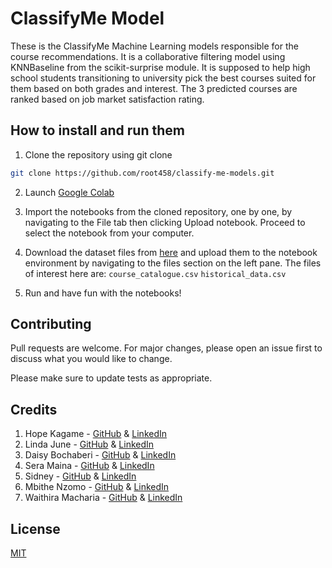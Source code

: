 # ClassifyMe Model

These is the ClassifyMe Machine Learning models responsible for the course recommendations. It is a collaborative filtering model using KNNBaseline from the scikit-surprise module. 
It is supposed to help high school students transitioning to university pick the best courses suited for them based on both grades and interest. The 3 predicted courses are ranked based on job market satisfaction rating.

## How to install and run them
1. Clone the repository using git clone 
```bash
git clone https://github.com/root458/classify-me-models.git
```
2. Launch [Google Colab](https://colab.research.google.com/)
3. Import the notebooks from the cloned repository, one by one, by navigating to the File tab then clicking Upload notebook. Proceed to select the notebook from your computer.
4. Download the dataset files from [here](https://drive.google.com/drive/folders/1lda8c7Mf2gqfbqg_Xd6gmM3wmjqTHjhz) and upload them to the notebook environment by navigating to the files section on the left pane. The files of interest here are: 
```course_catalogue.csv```
```historical_data.csv```

5. Run and have fun with the notebooks!

## Contributing

Pull requests are welcome. For major changes, please open an issue first
to discuss what you would like to change.

Please make sure to update tests as appropriate.

## Credits

1. Hope Kagame - [GitHub](https://github.com/root458) & [LinkedIn](https://www.linkedin.com/in/hope-kagame/)
2. Linda June - [GitHub](https://github.com/JuneLindah) & [LinkedIn](https://www.linkedin.com/in/june-lindah-adhiambo-38a242219/)
3. Daisy Bochaberi - [GitHub](https://github.com/BochaberiDaisy) & [LinkedIn](https://www.linkedin.com/in/bochaberi-daisy/)
4. Sera Maina - [GitHub](https://github.com/Sheeqi) & [LinkedIn](https://www.linkedin.com/in/sera-maina-a87ba1168/)
5. Sidney - [GitHub](https://github.com/princelySid) & [LinkedIn](https://www.linkedin.com/in/sidney-ochieng/)
6. Mbithe Nzomo - [GitHub](https://github.com/mbithenzomo) & [LinkedIn](https://www.linkedin.com/in/mbithenzomo/)
7. Waithira Macharia - [GitHub](https://github.com/Machariajane) & [LinkedIn](https://www.linkedin.com/in/waithira-macharia/)

## License

[MIT](https://choosealicense.com/licenses/mit/)
